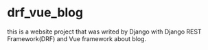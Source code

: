 # drf_vue_blog
this is a website project that was writed by Django with Django REST Framework(DRF) and Vue framework about blog.
